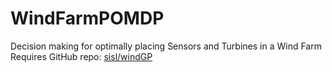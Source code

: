 # WindFarmPOMDP
Decision making for optimally placing Sensors and Turbines in a Wind Farm
Requires GitHub repo: [sisl/windGP](https://github.com/sisl/windGP)
